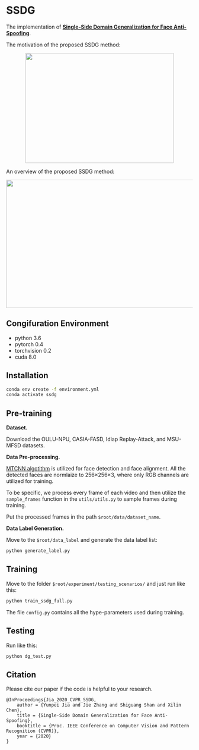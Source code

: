 # SSDG
The implementation of [**Single-Side Domain Generalization for Face Anti-Spoofing**](https://arxiv.org/abs/2004.14043).

The motivation of the proposed SSDG method:
<div align=center>
<img src="https://github.com/taylover-pei/SSDG-CVPR2020/blob/master/article/motivation.png" width="400" height="296" />
</div>

An overview of the proposed SSDG method:

<div align=center>
<img src="https://github.com/taylover-pei/SSDG-CVPR2020/blob/master/article/architecture.png" width="700" height="345" />
</div>

## Congifuration Environment
- python 3.6 
- pytorch 0.4 
- torchvision 0.2
- cuda 8.0

## Installation
```bash
conda env create -f environment.yml
conda activate ssdg
```

## Pre-training

**Dataset.** 

Download the OULU-NPU, CASIA-FASD, Idiap Replay-Attack, and MSU-MFSD datasets.

**Data Pre-processing.** 

[MTCNN algotithm](https://github.com/YYuanAnyVision/mxnet_mtcnn_face_detection) is utilized for face detection and face alignment. All the detected faces are normlaize to 256$\times$256$\times$3, where only RGB channels are utilized for training. 

To be specific, we process every frame of each video and then utilize the `sample_frames` function in the `utils/utils.py` to sample frames during training.

Put the processed frames in the path `$root/data/dataset_name`.

**Data Label Generation.** 

Move to the `$root/data_label` and generate the data label list:
```python
python generate_label.py
```

## Training

Move to the folder `$root/experiment/testing_scenarios/` and just run like this:
```python
python train_ssdg_full.py
```

The file `config.py` contains all the hype-parameters used during training.

## Testing

Run like this:
```python
python dg_test.py
```

## Citation
Please cite our paper if the code is helpful to your research.
```
@InProceedings{Jia_2020_CVPR_SSDG,
    author = {Yunpei Jia and Jie Zhang and Shiguang Shan and Xilin Chen},
    title = {Single-Side Domain Generalization for Face Anti-Spoofing},
    booktitle = {Proc. IEEE Conference on Computer Vision and Pattern Recognition (CVPR)},
    year = {2020}
}
```




